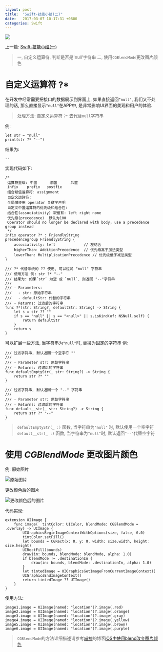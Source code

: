 ```yaml
---
layout: post
title:  "Swift-技能小结(二)"
date:   2017-03-07 10:17:31 +0800
categories: Swift
---
```

![](http://yuqiangcoder.com/assets/postImages/ios/201703/1.jpg)

上一篇: [Swift-技能小结(一)](http://yuqiangcoder.com/2017/02/22/Swift-%E6%8A%80%E8%83%BD%E5%B0%8F%E7%BB%93(%E4%B8%80).html)

> 一, 自定义运算符, 判断是否是'null'字符串
   二, 使用`CGBlendMode`更改图片颜色

# 自定义运算符 ?*
在开发中经常需要把接口的数据展示到界面上, 如果直接返回`"null"`, 我们又不处理的话, 那么直接显示`"null"`在APP中, 是非常影响UI界面的美观和用户的体验.

> 处理方法: 自定义运算符 `?*` 去代替`null`字符串

例:
```
let str = "null"
print(str ?* "--")
```
结果为: 
```
--
```
实现代码如下:
```
/*
 运算符重载: 中置      前置      后置
 infix    prefix   postfix
 组合赋值运算符: assignment
 自定义运算符:
 全局域使用 operator 关键字声明
 自定义中置运算符的优先级和结合性:
 结合性(associativity) 取值有: left right none
 优先级(precedence)  默认为100
 Operator should no longer be declared with body; use a precedence group instead
 */
infix operator ?* : FriendlyString
precedencegroup FriendlyString {
    associativity: left             // 左结合
    higherThan: AdditionPrecedence  // 优先级高于加法类型
    lowerThan: MultiplicationPrecedence // 优先级低于减法类型
}

/// ?* 代替系统的 ?? 使用, 可以过滤 "null" 字符串
/// 使用方法 例: str ?* "--"
/// 结果为: 如果`str` 为空 或 `null`, 则返回 "--"字符串
///
/// - Parameters:
///   - str: 原始字符串
///   - defaultStr: 代替的字符串
/// - Returns: 过滤后的字符串
func ?*(str: String?, defaultStr: String) -> String {
    let s = str ?? ""
    if s == "null" || s == "<null>" || s.isKind(of: NSNull.self) {
        return defaultStr
    }
    return s
}
```

可以扩展一些方法, 当字符串为`"null"`时, 替换为固定的字符串
例:
```
/// 过滤字符串, 默认返回一个空字符 ""
///
/// - Parameter str: 原始字符串
/// - Returns: 过滤后的字符串
func defaultEmptyStr(_ str: String?) -> String {
    return str ?* ""
}

/// 过滤字符串, 默认返回一个 "--" 字符串
///
/// - Parameter str: 原始字符串
/// - Returns: 过滤后的字符串
func default__str(_ str: String?) -> String {
    return str ?* "--"
}
```

> `defaultEmptyStr(_ :)` 函数, 当字符串为`"null"` 时, 默认使用一个空字符
   `default__str(_ :)` 函数, 当字符串为`"null"`时, 默认返回`"--"`代替空字符

# 使用 ***CGBlendMode*** 更改图片颜色
例: 原始图片

![原始图片](http://yuqiangcoder.com/assets/postImages/ios/201703/2.png)

更改颜色后的图片

![更改颜色后的图片](http://yuqiangcoder.com/assets/postImages/ios/201703/3.png)

代码实现:
```
extension UIImage {
    func image(_ tintColor: UIColor, blendMode: CGBlendMode = .overlay) -> UIImage {
        UIGraphicsBeginImageContextWithOptions(size, false, 0.0)
        tintColor.setFill()
        let bounds = CGRect(x: 0, y: 0, width: size.width, height: size.height)
        UIRectFill(bounds)
        draw(in: bounds, blendMode: blendMode, alpha: 1.0)
        if blendMode != .destinationIn {
            draw(in: bounds, blendMode: .destinationIn, alpha: 1.0)
        }
        let tintedImage = UIGraphicsGetImageFromCurrentImageContext()
        UIGraphicsEndImageContext()
        return tintedImage ?? UIImage()
    }
}
```
使用方法:
```
image1.image = UIImage(named: "location")?.image(.red)
image2.image = UIImage(named: "location")?.image(.orange)
image3.image = UIImage(named: "location")?.image(.gray)
image4.image = UIImage(named: "location")?.image(.yellow)
image5.image = UIImage(named: "location")?.image(.brown)
image6.image = UIImage(named: "location")?.image(.purple)
```
> `CGBlendMode`的方法详细描述请参考[喵神](https://onevcat.com/#blog)的博客[iOS中使用blend改变图片颜色](https://onevcat.com/2013/04/using-blending-in-ios/)

[jekyll-docs]: https://jekyllrb.com/docs/home
[jekyll-gh]:   https://github.com/jekyll/jekyll
[jekyll-talk]: https://talk.jekyllrb.com/


